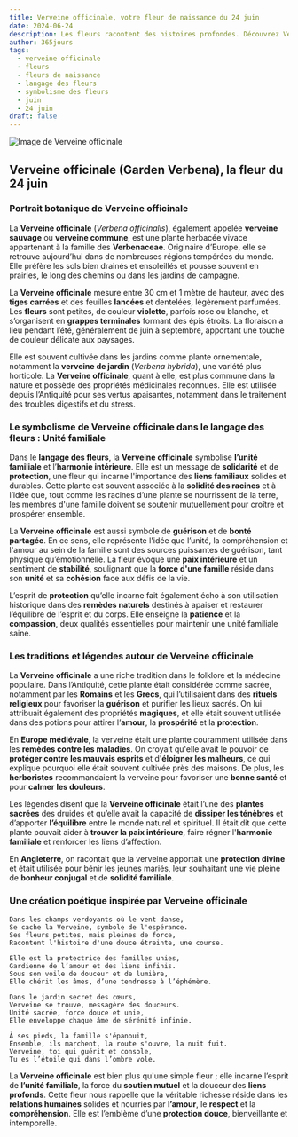 ```yaml
---
title: Verveine officinale, votre fleur de naissance du 24 juin
date: 2024-06-24
description: Les fleurs racontent des histoires profondes. Découvrez Verveine officinale, votre fleur de naissance du 24 juin, ses symboles et récits fascinants. Plongez dans sa signification et son langage unique dans l'art floral.
author: 365jours
tags:
  - verveine officinale
  - fleurs
  - fleurs de naissance
  - langage des fleurs
  - symbolisme des fleurs
  - juin
  - 24 juin
draft: false
---
```



![Image de Verveine officinale](https://cdn.pixabay.com/photo/2015/05/07/07/58/flowers-756181_1280.jpg#center)


## Verveine officinale (Garden Verbena), la fleur du 24 juin

### Portrait botanique de Verveine officinale

La **Verveine officinale** (_Verbena officinalis_), également appelée **verveine sauvage** ou **verveine commune**, est une plante herbacée vivace appartenant à la famille des **Verbenaceae**. Originaire d’Europe, elle se retrouve aujourd’hui dans de nombreuses régions tempérées du monde. Elle préfère les sols bien drainés et ensoleillés et pousse souvent en prairies, le long des chemins ou dans les jardins de campagne.

La **Verveine officinale** mesure entre 30 cm et 1 mètre de hauteur, avec des **tiges carrées** et des feuilles **lancées** et dentelées, légèrement parfumées. Les **fleurs** sont petites, de couleur **violette**, parfois rose ou blanche, et s’organisent en **grappes terminales** formant des épis étroits. La floraison a lieu pendant l’été, généralement de juin à septembre, apportant une touche de couleur délicate aux paysages.

Elle est souvent cultivée dans les jardins comme plante ornementale, notamment la **verveine de jardin** (_Verbena hybrida_), une variété plus horticole. La **Verveine officinale**, quant à elle, est plus commune dans la nature et possède des propriétés médicinales reconnues. Elle est utilisée depuis l’Antiquité pour ses vertus apaisantes, notamment dans le traitement des troubles digestifs et du stress.

### Le symbolisme de Verveine officinale dans le langage des fleurs : Unité familiale

Dans le **langage des fleurs**, la **Verveine officinale** symbolise **l’unité familiale** et l’**harmonie intérieure**. Elle est un message de **solidarité** et de **protection**, une fleur qui incarne l'importance des **liens familiaux** solides et durables. Cette plante est souvent associée à la **solidité des racines** et à l’idée que, tout comme les racines d’une plante se nourrissent de la terre, les membres d'une famille doivent se soutenir mutuellement pour croître et prospérer ensemble.

La **Verveine officinale** est aussi symbole de **guérison** et de **bonté partagée**. En ce sens, elle représente l'idée que l’unité, la compréhension et l'amour au sein de la famille sont des sources puissantes de guérison, tant physique qu’émotionnelle. La fleur évoque une **paix intérieure** et un sentiment de **stabilité**, soulignant que la **force d'une famille** réside dans son **unité** et sa **cohésion** face aux défis de la vie.

L’esprit de **protection** qu’elle incarne fait également écho à son utilisation historique dans des **remèdes naturels** destinés à apaiser et restaurer l’équilibre de l’esprit et du corps. Elle enseigne la **patience** et la **compassion**, deux qualités essentielles pour maintenir une unité familiale saine.

### Les traditions et légendes autour de Verveine officinale

La **Verveine officinale** a une riche tradition dans le folklore et la médecine populaire. Dans l’Antiquité, cette plante était considérée comme sacrée, notamment par les **Romains** et les **Grecs**, qui l’utilisaient dans des **rituels religieux** pour favoriser la **guérison** et purifier les lieux sacrés. On lui attribuait également des propriétés **magiques**, et elle était souvent utilisée dans des potions pour attirer l’**amour**, la **prospérité** et la **protection**.

En **Europe médiévale**, la verveine était une plante couramment utilisée dans les **remèdes contre les maladies**. On croyait qu'elle avait le pouvoir de **protéger contre les mauvais esprits** et d'**éloigner les malheurs**, ce qui explique pourquoi elle était souvent cultivée près des maisons. De plus, les **herboristes** recommandaient la verveine pour favoriser une **bonne santé** et pour **calmer les douleurs**.

Les légendes disent que la **Verveine officinale** était l’une des **plantes sacrées** des druides et qu’elle avait la capacité de **dissiper les ténèbres** et d’apporter **l’équilibre** entre le monde naturel et spirituel. Il était dit que cette plante pouvait aider à **trouver la paix intérieure**, faire régner l'**harmonie familiale** et renforcer les liens d’affection.

En **Angleterre**, on racontait que la verveine apportait une **protection divine** et était utilisée pour bénir les jeunes mariés, leur souhaitant une vie pleine de **bonheur conjugal** et de **solidité familiale**.

### Une création poétique inspirée par Verveine officinale

```
Dans les champs verdoyants où le vent danse,
Se cache la Verveine, symbole de l'espérance.
Ses fleurs petites, mais pleines de force,
Racontent l'histoire d'une douce étreinte, une course.

Elle est la protectrice des familles unies,
Gardienne de l’amour et des liens infinis.
Sous son voile de douceur et de lumière,
Elle chérit les âmes, d’une tendresse à l’éphémère.

Dans le jardin secret des cœurs,
Verveine se trouve, messagère des douceurs.
Unité sacrée, force douce et unie,
Elle enveloppe chaque âme de sérénité infinie.

À ses pieds, la famille s'épanouit,
Ensemble, ils marchent, la route s'ouvre, la nuit fuit.
Verveine, toi qui guérit et console,
Tu es l’étoile qui dans l’ombre vole.
```

La **Verveine officinale** est bien plus qu'une simple fleur ; elle incarne l’esprit de **l’unité familiale**, la force du **soutien mutuel** et la douceur des **liens profonds**. Cette fleur nous rappelle que la véritable richesse réside dans les **relations humaines** solides et nourries par **l’amour**, le **respect** et la **compréhension**. Elle est l’emblème d’une **protection douce**, bienveillante et intemporelle.